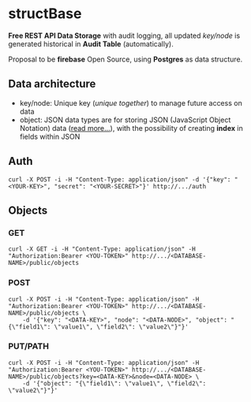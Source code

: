 # structBase

**Free REST API Data Storage** with audit logging, all updated *key/node* is generated historical in **Audit Table** (automatically).

Proposal to be **firebase** Open Source, using **Postgres** as data structure.

## Data architecture

- key/node: Unique key (*unique together*) to manage future access on data
- object: JSON data types are for storing JSON (JavaScript Object Notation) data ([read more...](https://www.postgresql.org/docs/9.4/static/datatype-json.html)), with the possibility of creating **index** in fields within JSON

## Auth

``` shell
curl -X POST -i -H "Content-Type: application/json" -d '{"key": "<YOUR-KEY>", "secret": "<YOUR-SECRET>"}' http://.../auth
```

## Objects

### GET

``` shell
curl -X GET -i -H "Content-Type: application/json" -H "Authorization:Bearer <YOU-TOKEN>" http://.../<DATABASE-NAME>/public/objects
```

### POST

``` shell
curl -X POST -i -H "Content-Type: application/json" -H "Authorization:Bearer <YOU-TOKEN>" http://.../<DATABASE-NAME>/public/objects \
	-d '{"key": "<DATA-KEY>", "node": "<DATA-NODE>", "object": "{\"field1\": \"value1\", \"field2\": \"value2\"}"}'
```

### PUT/PATH

``` shell
curl -X POST -i -H "Content-Type: application/json" -H "Authorization:Bearer <YOU-TOKEN>" http://.../<DATABASE-NAME>/public/objects?key=<DATA-KEY>&node=<DATA-NODE> \
	-d '{"object": "{\"field1\": \"value1\", \"field2\": \"value2\"}"}'
```
